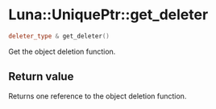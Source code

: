 # Luna::UniquePtr::get_deleter

```c++
deleter_type & get_deleter()
```

Get the object deletion function. 



## Return value
Returns one reference to the object deletion function. 

